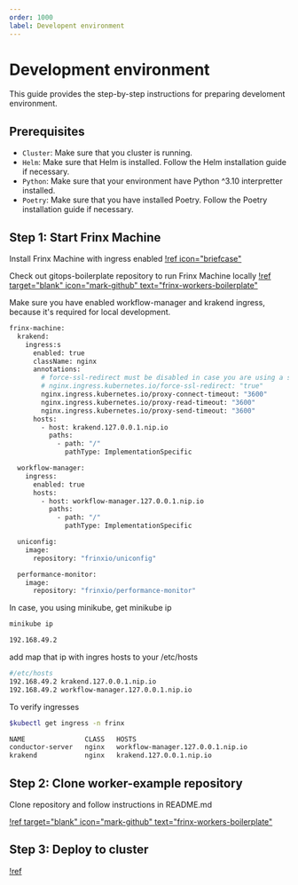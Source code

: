 ```yaml
---
order: 1000
label: Developent environment
---
```


# Development environment

This guide provides the step-by-step instructions for preparing develoment environment.

## Prerequisites

- `Cluster`: Make sure that you cluster is running.
- `Helm`: Make sure that Helm is installed. Follow the Helm installation guide if necessary.
- `Python`: Make sure that your environment have Python ^3.10 interpretter installed.
- `Poetry`: Make sure that you have installed Poetry. Follow the Poetry installation guide if necessary.

## Step 1: Start Frinx Machine

Install Frinx Machine with ingress enabled [!ref icon="briefcase"](/frinx-machine/installation/customization/frinx-machine-customization/readme.md)


Check out gitops-boilerplate repository to run Frinx Machine locally [!ref target="blank" icon="mark-github" text="frinx-workers-boilerplate"](https://github.com/FRINXio/gitops-boilerplate)

Make sure you have enabled workflow-manager and krakend ingress, because it's required for local development.

```bash
frinx-machine:
  krakend:
    ingress:s
      enabled: true
      className: nginx
      annotations:
        # force-ssl-redirect must be disabled in case you are using a self-signed certificate
        # nginx.ingress.kubernetes.io/force-ssl-redirect: "true" 
        nginx.ingress.kubernetes.io/proxy-connect-timeout: "3600"
        nginx.ingress.kubernetes.io/proxy-read-timeout: "3600"
        nginx.ingress.kubernetes.io/proxy-send-timeout: "3600"
      hosts:
        - host: krakend.127.0.0.1.nip.io
          paths:
            - path: "/"
              pathType: ImplementationSpecific

  workflow-manager:
    ingress:
      enabled: true
      hosts:
        - host: workflow-manager.127.0.0.1.nip.io
          paths:
            - path: "/"
              pathType: ImplementationSpecific

  uniconfig:
    image:
      repository: "frinxio/uniconfig"

  performance-monitor:
    image:
      repository: "frinxio/performance-monitor"
```

In case, you using minikube, get minikube ip

```bash
minikube ip

192.168.49.2
```

add map that ip with ingres hosts to your /etc/hosts

```bash
#/etc/hosts
192.168.49.2 krakend.127.0.0.1.nip.io
192.168.49.2 workflow-manager.127.0.0.1.nip.io
```

To verify ingresses

```bash
$kubectl get ingress -n frinx 

NAME               CLASS   HOSTS                                                                          ADDRESS        PORTS   AGE
conductor-server   nginx   workflow-manager.127.0.0.1.nip.io                                              192.168.49.2   80      161m
krakend            nginx   krakend.127.0.0.1.nip.io                                                       192.168.49.2   80      161m
```

## Step 2: Clone worker-example repository

Clone repository and follow instructions in README.md

[!ref target="blank" icon="mark-github" text="frinx-workers-boilerplate"](https://github.com/FRINXio/frinx-workers-boilerplate)


## Step 3: Deploy to cluster

[!ref](/frinx-machine/installation/custom-worker-deployment/readme.md)
